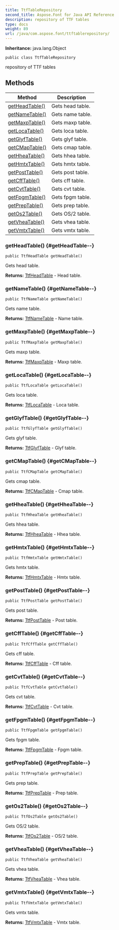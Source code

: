 ```yaml
---
title: TtfTableRepository
second_title: Aspose.Font for Java API Reference
description: repository of TTF tables
type: docs
weight: 89
url: /java/com.aspose.font/ttftablerepository/
---
```

**Inheritance:**
java.lang.Object
```
public class TtfTableRepository
```

repository of TTF tables
## Methods

| Method | Description |
| --- | --- |
| [getHeadTable()](#getHeadTable--) | Gets head table. |
| [getNameTable()](#getNameTable--) | Gets name table. |
| [getMaxpTable()](#getMaxpTable--) | Gets maxp table. |
| [getLocaTable()](#getLocaTable--) | Gets loca table. |
| [getGlyfTable()](#getGlyfTable--) | Gets glyf table. |
| [getCMapTable()](#getCMapTable--) | Gets cmap table. |
| [getHheaTable()](#getHheaTable--) | Gets hhea table. |
| [getHmtxTable()](#getHmtxTable--) | Gets hmtx table. |
| [getPostTable()](#getPostTable--) | Gets post table. |
| [getCffTable()](#getCffTable--) | Gets cff table. |
| [getCvtTable()](#getCvtTable--) | Gets cvt table. |
| [getFpgmTable()](#getFpgmTable--) | Gets fpgm table. |
| [getPrepTable()](#getPrepTable--) | Gets prep table. |
| [getOs2Table()](#getOs2Table--) | Gets OS/2 table. |
| [getVheaTable()](#getVheaTable--) | Gets vhea table. |
| [getVmtxTable()](#getVmtxTable--) | Gets vmtx table. |
### getHeadTable() {#getHeadTable--}
```
public TtfHeadTable getHeadTable()
```


Gets head table.

**Returns:**
[TtfHeadTable](../../com.aspose.font/ttfheadtable) - Head table.
### getNameTable() {#getNameTable--}
```
public TtfNameTable getNameTable()
```


Gets name table.

**Returns:**
[TtfNameTable](../../com.aspose.font/ttfnametable) - Name table.
### getMaxpTable() {#getMaxpTable--}
```
public TtfMaxpTable getMaxpTable()
```


Gets maxp table.

**Returns:**
[TtfMaxpTable](../../com.aspose.font/ttfmaxptable) - Maxp table.
### getLocaTable() {#getLocaTable--}
```
public TtfLocaTable getLocaTable()
```


Gets loca table.

**Returns:**
[TtfLocaTable](../../com.aspose.font/ttflocatable) - Loca table.
### getGlyfTable() {#getGlyfTable--}
```
public TtfGlyfTable getGlyfTable()
```


Gets glyf table.

**Returns:**
[TtfGlyfTable](../../com.aspose.font/ttfglyftable) - Glyf table.
### getCMapTable() {#getCMapTable--}
```
public TtfCMapTable getCMapTable()
```


Gets cmap table.

**Returns:**
[TtfCMapTable](../../com.aspose.font/ttfcmaptable) - Cmap table.
### getHheaTable() {#getHheaTable--}
```
public TtfHheaTable getHheaTable()
```


Gets hhea table.

**Returns:**
[TtfHheaTable](../../com.aspose.font/ttfhheatable) - Hhea table.
### getHmtxTable() {#getHmtxTable--}
```
public TtfHmtxTable getHmtxTable()
```


Gets hmtx table.

**Returns:**
[TtfHmtxTable](../../com.aspose.font/ttfhmtxtable) - Hmtx table.
### getPostTable() {#getPostTable--}
```
public TtfPostTable getPostTable()
```


Gets post table.

**Returns:**
[TtfPostTable](../../com.aspose.font/ttfposttable) - Post table.
### getCffTable() {#getCffTable--}
```
public TtfCffTable getCffTable()
```


Gets cff table.

**Returns:**
[TtfCffTable](../../com.aspose.font/ttfcfftable) - Cff table.
### getCvtTable() {#getCvtTable--}
```
public TtfCvtTable getCvtTable()
```


Gets cvt table.

**Returns:**
[TtfCvtTable](../../com.aspose.font/ttfcvttable) - Cvt table.
### getFpgmTable() {#getFpgmTable--}
```
public TtfFpgmTable getFpgmTable()
```


Gets fpgm table.

**Returns:**
[TtfFpgmTable](../../com.aspose.font/ttffpgmtable) - Fpgm table.
### getPrepTable() {#getPrepTable--}
```
public TtfPrepTable getPrepTable()
```


Gets prep table.

**Returns:**
[TtfPrepTable](../../com.aspose.font/ttfpreptable) - Prep table.
### getOs2Table() {#getOs2Table--}
```
public TtfOs2Table getOs2Table()
```


Gets OS/2 table.

**Returns:**
[TtfOs2Table](../../com.aspose.font/ttfos2table) - OS/2 table.
### getVheaTable() {#getVheaTable--}
```
public TtfVheaTable getVheaTable()
```


Gets vhea table.

**Returns:**
[TtfVheaTable](../../com.aspose.font/ttfvheatable) - Vhea table.
### getVmtxTable() {#getVmtxTable--}
```
public TtfVmtxTable getVmtxTable()
```


Gets vmtx table.

**Returns:**
[TtfVmtxTable](../../com.aspose.font/ttfvmtxtable) - Vmtx table.

